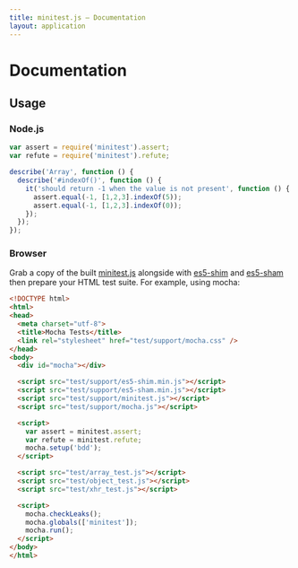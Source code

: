 ```yaml
---
title: minitest.js — Documentation
layout: application
---
```


# Documentation


## Usage

### Node.js

```javascript
var assert = require('minitest').assert;
var refute = require('minitest').refute;

describe('Array', function () {
  describe('#indexOf()', function () {
    it('should return -1 when the value is not present', function () {
      assert.equal(-1, [1,2,3].indexOf(5));
      assert.equal(-1, [1,2,3].indexOf(0));
    });
  });
});
```

### Browser

Grab a copy of the built
[minitest.js](https://raw.github.com/ysbaddaden/minitest-js/master/minitest.js)
alongside with [es5-shim](https://raw.github.com/kriskowal/es5-shim/master/es5-shim.js)
and [es5-sham](https://raw.github.com/kriskowal/es5-shim/master/es5-sham.js)
then prepare your HTML test suite. For example, using mocha:

```html
<!DOCTYPE html>
<html>
<head>
  <meta charset="utf-8">
  <title>Mocha Tests</title>
  <link rel="stylesheet" href="test/support/mocha.css" />
</head>
<body>
  <div id="mocha"></div>

  <script src="test/support/es5-shim.min.js"></script>
  <script src="test/support/es5-sham.min.js"></script>
  <script src="test/support/minitest.js"></script>
  <script src="test/support/mocha.js"></script>

  <script>
    var assert = minitest.assert;
    var refute = minitest.refute;
    mocha.setup('bdd');
  </script>

  <script src="test/array_test.js"></script>
  <script src="test/object_test.js"></script>
  <script src="test/xhr_test.js"></script>

  <script>
    mocha.checkLeaks();
    mocha.globals(['minitest']);
    mocha.run();
  </script>
</body>
</html>
```

